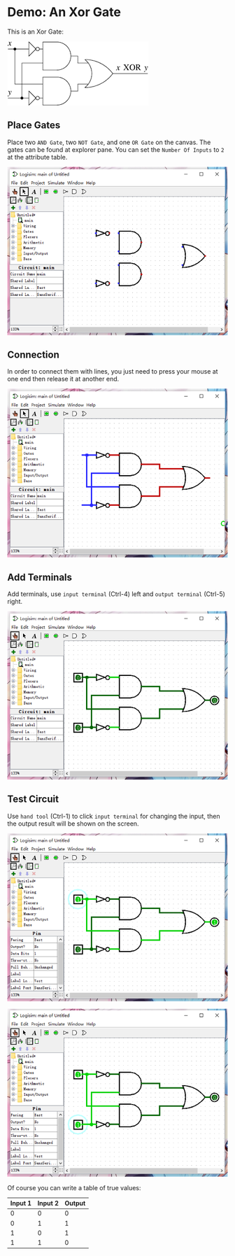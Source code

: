 # Demo: An Xor Gate

This is an Xor Gate:

![avatar](../../assets/exp0_xor_gate.png)

## Place Gates

Place two `AND Gate`, two `NOT Gate`, and one `OR Gate` on the canvas. The gates can be found at explorer pane. You can set the `Number Of Inputs` to `2` at the attribute table.

![Place Gates](../../assets/exp0_place_gates.png)

## Connection

In order to connect them with lines, you just need to press your mouse at one end then release it at another end.

![Connection](../../assets/exp0_connection.png)

## Add Terminals

Add terminals, use `input terminal` (Ctrl-4) left and `output terminal` (Ctrl-5) right.

![Add Terminals](../../assets/exp0_add_terminals.png)

## Test Circuit

Use `hand tool` (Ctrl-1) to click `input terminal` for changing the input, then the output result will be shown on the screen.

![Test Circuit 1](../../assets/exp0_test_1.png)

![Test Circuit 2](../../assets/exp0_test_2.png)

Of course you can write a table of true values:

|Input 1|Input 2|Output|
|-|-|-|
|0|0|0|
|0|1|1|
|1|0|1|
|1|1|0|
